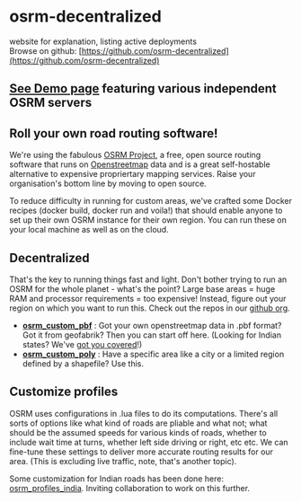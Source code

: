 # osrm-decentralized
website for explanation, listing active deployments  
Browse on github: [https://github.com/osrm-decentralized](https://github.com/osrm-decentralized)

## [See Demo page](demo) featuring various independent OSRM servers

## Roll your own road routing software!
We're using the fabulous [OSRM Project](http://project-osrm.org/), a free, open source routing software that runs on [Openstreetmap](https://www.openstreetmap.org/) data and is a great self-hostable alternative to expensive propriertary mapping services. Raise your organisation's bottom line by moving to open source.

To reduce difficulty in running for custom areas, we've crafted some Docker recipes (docker build, docker run and voila!) that should enable anyone to set up their own OSRM instance for their own region. You can run these on your local machine as well as on the cloud.

## Decentralized
That's the key to running things fast and light. Don't bother trying to run an OSRM for the whole planet - what's the point? Large base areas = huge RAM and processor requirements = too expensive! Instead, figure out your region on which you want to run this. Check out the repos in our [github org](https://github.com/osrm-decentralized).

- **[osrm_custom_pbf](https://github.com/osrm-decentralized/osrm_custom_pbf)** : Got your own openstreetmap data in .pbf format? Got it from geofabrik? Then you can start off here. (Looking for Indian states? We've [got you covered](https://server.nikhilvj.co.in/dump/)!)
- **[osrm_custom_poly](https://github.com/osrm-decentralized/osrm_custom_poly)** : Have a specific area like a city or a limited region defined by a shapefile? Use this.


## Customize profiles
OSRM uses configurations in .lua files to do its computations. There's all sorts of options like what kind of roads are pliable and what not; what should be the assumed speeds for various kinds of roads, whether to include wait time at turns, whether left side driving or right, etc etc. We can fine-tune these settings to deliver more accurate routing results for our area. (This is excluding live traffic, note, that's another topic).

Some customization for Indian roads has been done here: [osrm_profiles_india](https://github.com/osrm-decentralized/osrm_profiles_india). Inviting collaboration to work on this further.